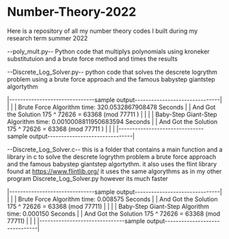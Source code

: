 # Number-Theory-2022
Here is a repository of all my number theory codes I built during my research term summer 2022

--poly_mult.py--
Python code that multiplys polynomials using kroneker substitutuion and a brute force method and times the results

--Discrete_Log_Solver.py--
python code that solves the descrete logrythm problem using a brute force approach and the famous babystep giantstep algortythm

|-------------------------------sample output-------------------------------|
|                                                                           |
|   Brute Force Algorithm time:  320.0532867908478 Seconds                  |
|   And Got the Solution 175 ^ 72626 = 63368 (mod 77711 )                   |
|                                                                           |
|   Baby-Step Giant-Step Algorithm time:  0.0010008811950683594 Seconds     |
|   And Got the Solution 175 ^ 72626 = 63368 (mod 77711 )                   |
|                                                                           |
|-------------------------------sample output-------------------------------|


--Discrete_Log_Solver.c--
this is a folder that contains a main function and a library in c to solve the descrete logrythm problem a brute force approach and the famous babystep giantstep algortythm.
it also uses the flint library found at https://www.flintlib.org/ 
it uses the same algorythms as in my other program Discrete_Log_Solver.py however its much faster

|-------------------------------sample output-------------------------------|
|                                                                           |
|   Brute Force Algorithm time: 0.008575   Seconds                          |
|   And Got the Solution 175 ^ 72626 = 63368 (mod 77711)                    |
|                                                                           |
|   Baby-Step Giant-Step Algorithm time:  0.000150 Seconds                  |
|   And Got the Solution 175 ^ 72626 = 63368 (mod 77711)                    |
|                                                                           |
|-------------------------------sample output-------------------------------|
